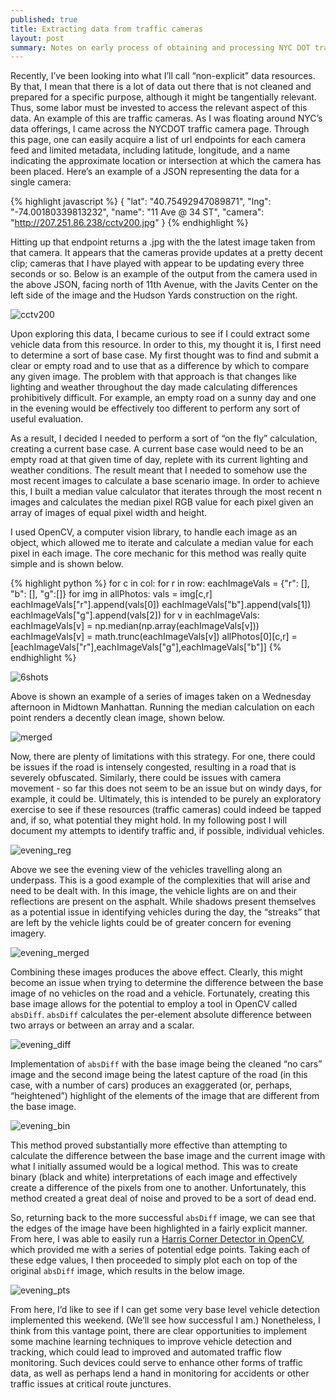 ```yaml
---
published: true
title: Extracting data from traffic cameras
layout: post
summary: Notes on early process of obtaining and processing NYC DOT traffic camera image streams
---
```


Recently, I’ve been looking into what I’ll call “non-explicit” data resources. By that, I mean that there is a lot of data out there that is not cleaned and prepared for a specific purpose, although it might be tangentially relevant. Thus, some labor must be invested to access the relevant aspect of this data. An example of this are traffic cameras. As I was floating around NYC’s data offerings, I came across the NYCDOT traffic camera page. Through this page, one can easily acquire a list of url endpoints for each camera feed and limited metadata, including latitude, longitude, and a name indicating the approximate location or intersection at which the camera has been placed. Here’s an example of a JSON representing the data for a single camera:

{% highlight javascript %}
{
  "lat": "40.75492947089871",
  "lng": "-74.00180339813232",
  "name": "11 Ave @ 34 ST",
  "camera": "http://207.251.86.238/cctv200.jpg"
}
{% endhighlight %}

Hitting up that endpoint returns a .jpg with the the latest image taken from that camera. It appears that the cameras provide updates at a pretty decent clip; cameras that I have played with appear to be updating every three seconds or so. Below is an example of the output from the camera used in the above JSON, facing north of 11th Avenue, with the Javits Center on the left side of the image and the Hudson Yards construction on the right.

![cctv200](https://raw.githubusercontent.com/kuanb/kuanb.github.io/master/images/_posts/traffic-cameras/cctv200.png)

Upon exploring this data, I became curious to see if I could extract some vehicle data from this resource. In order to this, my thought it is, I first need to determine a sort of base case. My first thought was to find and submit a clear or empty road and to use that as a difference by which to compare any given image. The problem with that approach is that changes like lighting and weather throughout the day made calculating differences prohibitively difficult. For example, an empty road on a sunny day and one in the evening would be effectively too different to perform any sort of useful evaluation.

As a result, I decided I needed to perform a sort of “on the fly” calculation, creating a current base case. A current base case would need to be an empty road at that given time of day, replete with its current lighting and weather conditions. The result meant that I needed to somehow use the most recent images to calculate a base scenario image. In order to achieve this, I built a median value calculator that iterates through the most recent n images and calculates the median pixel RGB value for each pixel given an array of images of equal pixel width and height.

I used OpenCV, a computer vision library, to handle each image as an object, which allowed me to iterate and calculate a median value for each pixel in each image. The core mechanic for this method was really quite simple and is shown below.

{% highlight python %}
for c in col:
  for r in row:
    eachImageVals = {"r": [], "b": [], "g":[]}
    for img in allPhotos:
      vals = img[c,r]
      eachImageVals["r"].append(vals[0])
      eachImageVals["b"].append(vals[1])
      eachImageVals["g"].append(vals[2])
    for v in eachImageVals:
      eachImageVals[v] = np.median(np.array(eachImageVals[v]))
      eachImageVals[v] = math.trunc(eachImageVals[v])
    allPhotos[0][c,r] = [eachImageVals["r"],eachImageVals["g"],eachImageVals["b"]]
{% endhighlight %}

![6shots](https://raw.githubusercontent.com/kuanb/kuanb.github.io/master/images/_posts/traffic-cameras/6shots.png)

Above is shown an example of a series of images taken on a Wednesday afternoon in Midtown Manhattan. Running the median calculation on each point renders a decently clean image, shown below. 

![merged](https://raw.githubusercontent.com/kuanb/kuanb.github.io/master/images/_posts/traffic-cameras/merged.png)

Now, there are plenty of limitations with this strategy. For one, there could be issues if the road is intensely congested, resulting in a road that is severely obfuscated. Similarly, there could be issues with camera movement - so far this does not seem to be an issue but on windy days, for example, it could be. Ultimately, this is intended to be purely an exploratory exercise to see if these resources (traffic cameras) could indeed be tapped and, if so, what potential they might hold. In my following post I will document my attempts to identify traffic and, if possible, individual vehicles.

![evening_reg](https://raw.githubusercontent.com/kuanb/kuanb.github.io/master/images/_posts/traffic-cameras/evening_reg.png)

Above we see the evening view of the vehicles travelling along an underpass. This is a good example of the complexities that will arise and need to be dealt with. In this image, the vehicle lights are on and their reflections are present on the asphalt. While shadows present themselves as a potential issue in identifying vehicles during the day, the “streaks” that are left by the vehicle lights could be of greater concern for evening imagery.

![evening_merged](https://raw.githubusercontent.com/kuanb/kuanb.github.io/master/images/_posts/traffic-cameras/evening_merged.png)

Combining these images produces the above effect. Clearly, this might become an issue when trying to determine the difference between the base image of no vehicles on the road and a vehicle. Fortunately, creating this base image allows for the potential to employ a tool in OpenCV called `absDiff`. `absDiff` calculates the per-element absolute difference between two arrays or between an array and a scalar.

![evening_diff](https://raw.githubusercontent.com/kuanb/kuanb.github.io/master/images/_posts/traffic-cameras/evening_diff.png)

Implementation of `absDiff` with the base image being the cleaned “no cars” image and the second image being the latest capture of the road (in this case, with a number of cars) produces an exaggerated (or, perhaps, “heightened”) highlight of the elements of the image that are different from the base image. 

![evening_bin](https://raw.githubusercontent.com/kuanb/kuanb.github.io/master/images/_posts/traffic-cameras/evening_bin.png)

This method proved substantially more effective than attempting to calculate the difference between the base image and the current image with what I initially assumed would be a logical method. This was to create binary (black and white) interpretations of each image and effectively create a difference of the pixels from one to another. Unfortunately, this method created a great deal of noise and proved to be a sort of dead end.

So, returning back to the more successful `absDiff` image, we can see that the edges of the image have been highlighted in a fairly explicit manner. From here, I was able to easily run a [Harris Corner Detector in OpenCV](http://opencv-python-tutroals.readthedocs.org/en/latest/py_tutorials/py_feature2d/py_features_harris/py_features_harris.html), which provided me with a series of potential edge points. Taking each of these edge values, I then proceeded to simply plot each on top of the original `absDiff` image, which results in the below image.

![evening_pts](https://raw.githubusercontent.com/kuanb/kuanb.github.io/master/images/_posts/traffic-cameras/evening_pts.png)

From here, I’d like to see if I can get some very base level vehicle detection implemented this weekend. (We’ll see how successful I am.) Nonetheless, I think from this vantage point, there are clear opportunities to implement some machine learning techniques to improve vehicle detection and tracking, which could lead to improved and automated traffic flow monitoring. Such devices could serve to enhance other forms of traffic data, as well as perhaps lend a hand in monitoring for accidents or other traffic issues at critical route junctures.





